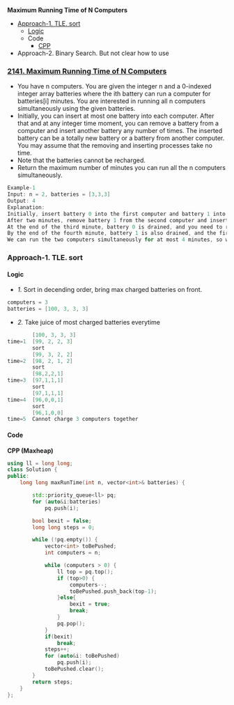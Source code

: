 **Maximum Running Time of N Computers**
- [Approach-1. TLE. sort](#a1)
  - [Logic](#l)
  - Code
    - [CPP](#cpp)
- Approach-2. Binary Search. But not clear how to use

### [2141. Maximum Running Time of N Computers](https://leetcode.com/problems/maximum-running-time-of-n-computers/description/)
- You have n computers. You are given the integer n and a 0-indexed integer array batteries where the ith battery can run a computer for batteries[i] minutes. You are interested in running all n computers simultaneously using the given batteries.
- Initially, you can insert at most one battery into each computer. After that and at any integer time moment, you can remove a battery from a computer and insert another battery any number of times. The inserted battery can be a totally new battery or a battery from another computer. You may assume that the removing and inserting processes take no time.
- Note that the batteries cannot be recharged.
- Return the maximum number of minutes you can run all the n computers simultaneously.
```c
Example-1
Input: n = 2, batteries = [3,3,3]
Output: 4
Explanation: 
Initially, insert battery 0 into the first computer and battery 1 into the second computer.
After two minutes, remove battery 1 from the second computer and insert battery 2 instead. Note that battery 1 can still run for one minute.
At the end of the third minute, battery 0 is drained, and you need to remove it from the first computer and insert battery 1 instead.
By the end of the fourth minute, battery 1 is also drained, and the first computer is no longer running.
We can run the two computers simultaneously for at most 4 minutes, so we return 4.
```

<a name=a1></a>
### Approach-1. TLE. sort
<a name=l></a>
#### Logic
- _1._ Sort in decending order, bring max charged batteries on front.
```c
computers = 3
batteries = [100, 3, 3, 3]
```
- _2._ Take juice of most charged batteries everytime
```c
        [100, 3, 3, 3]
time=1  [99, 2, 2, 3]
        sort
        [99, 3, 2, 2]
time=2  [98, 2, 1, 2]
        sort
        [98,2,2,1]
time=3  [97,1,1,1]
        sort
        [97,1,1,1]
time=4  [96,0,0,1]
        sort
        [96,1,0,0]
time=5  Cannot charge 3 computers together
```

#### Code
<a name=cpp></a>
**CPP (Maxheap)**
```cpp
using ll = long long;
class Solution {
public:
    long long maxRunTime(int n, vector<int>& batteries) {

        std::priority_queue<ll> pq;
        for (auto&i:batteries)
            pq.push(i);

        bool bexit = false;
        long long steps = 0;

        while (!pq.empty()) {
            vector<int> toBePushed;
            int computers = n;

            while (computers > 0) {
                ll top = pq.top();
                if (top>0) {
                    computers--;
                    toBePushed.push_back(top-1);
                }else{
                    bexit = true;
                    break;
                }
                pq.pop();
            }
            if(bexit)
                break;
            steps++;
            for (auto&i: toBePushed)
                pq.push(i);
            toBePushed.clear();
        }
        return steps;
    }
};
```
